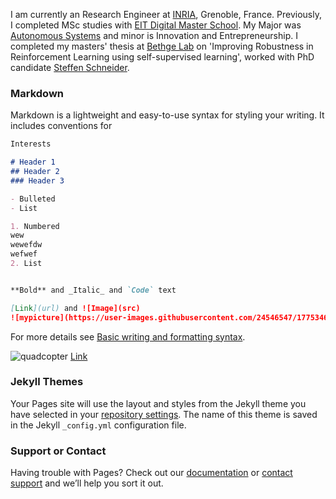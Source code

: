 I am currently an Research Engineer at [INRIA](https://team.inria.fr/chroma/en/), Grenoble, France. Previously, I completed MSc studies with [EIT Digital Master School](https://masterschool.eitdigital.eu/programmes/aus/). My Major was [Autonomous Systems](https://masterschool.eitdigital.eu/programmes/aus/) and minor is Innovation and Entrepreneurship. I completed my masters' thesis at [Bethge Lab](http://bethgelab.org/) on 'Improving Robustness in Reinforcement Learning using self-supervised learning', worked with PhD candidate [Steffen Schneider](https://stes.io/).
              

### Markdown

Markdown is a lightweight and easy-to-use syntax for styling your writing. It includes conventions for

```markdown
Interests

# Header 1
## Header 2
### Header 3

- Bulleted
- List

1. Numbered
wew
wewefdw
wefwef
2. List


**Bold** and _Italic_ and `Code` text

[Link](url) and ![Image](src)
![mypicture](https://user-images.githubusercontent.com/24546547/177534635-036f532c-2436-40d6-8091-3bba0bcbacf1.png)

```

For more details see [Basic writing and formatting syntax](https://docs.github.com/en/github/writing-on-github/getting-started-with-writing-and-formatting-on-github/basic-writing-and-formatting-syntax).


![quadcopter](https://user-images.githubusercontent.com/24546547/177535160-7ecaa4f6-0a69-4a8e-8484-06409b54927c.png)
[Link](url)
### Jekyll Themes

Your Pages site will use the layout and styles from the Jekyll theme you have selected in your [repository settings](https://github.com/ksm26/ksm.io/settings/pages). The name of this theme is saved in the Jekyll `_config.yml` configuration file.

### Support or Contact

Having trouble with Pages? Check out our [documentation](https://docs.github.com/categories/github-pages-basics/) or [contact support](https://support.github.com/contact) and we’ll help you sort it out.
